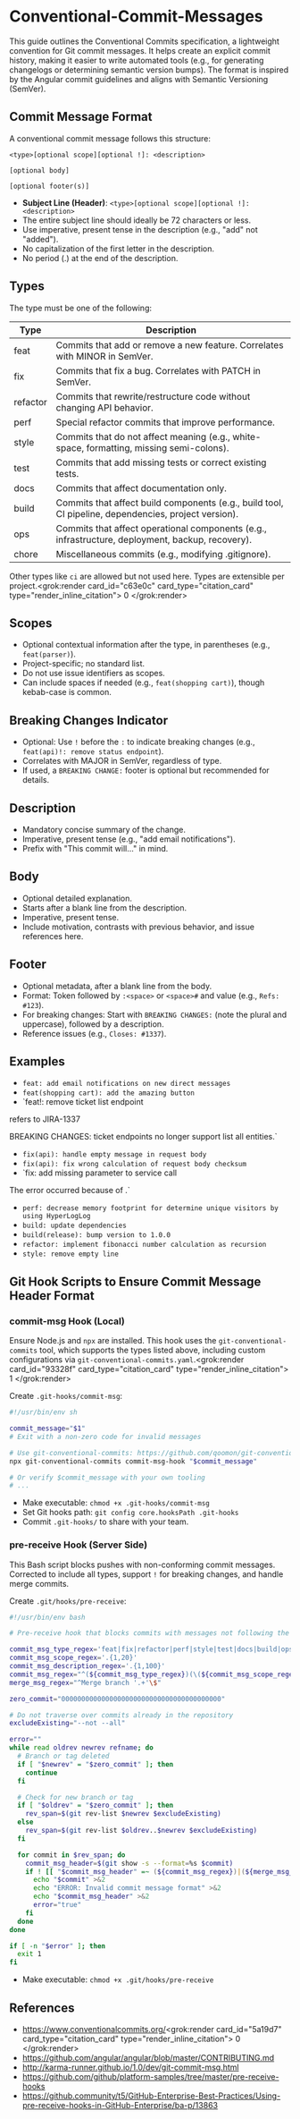 # Conventional-Commit-Messages

This guide outlines the Conventional Commits specification, a lightweight convention for Git commit messages. It helps create an explicit commit history, making it easier to write automated tools (e.g., for generating changelogs or determining semantic version bumps). The format is inspired by the Angular commit guidelines and aligns with Semantic Versioning (SemVer).

## Commit Message Format

A conventional commit message follows this structure:

```
<type>[optional scope][optional !]: <description>

[optional body]

[optional footer(s)]
```

- **Subject Line (Header)**: `<type>[optional scope][optional !]: <description>`
- The entire subject line should ideally be 72 characters or less.
- Use imperative, present tense in the description (e.g., "add" not "added").
- No capitalization of the first letter in the description.
- No period (.) at the end of the description.

## Types

The type must be one of the following:

| Type      | Description |
|-----------|-------------|
| feat     | Commits that add or remove a new feature. Correlates with MINOR in SemVer. |
| fix      | Commits that fix a bug. Correlates with PATCH in SemVer. |
| refactor | Commits that rewrite/restructure code without changing API behavior. |
| perf     | Special refactor commits that improve performance. |
| style    | Commits that do not affect meaning (e.g., white-space, formatting, missing semi-colons). |
| test     | Commits that add missing tests or correct existing tests. |
| docs     | Commits that affect documentation only. |
| build    | Commits that affect build components (e.g., build tool, CI pipeline, dependencies, project version). |
| ops      | Commits that affect operational components (e.g., infrastructure, deployment, backup, recovery). |
| chore    | Miscellaneous commits (e.g., modifying .gitignore). |

Other types like `ci` are allowed but not used here. Types are extensible per project.<grok:render card_id="c63e0c" card_type="citation_card" type="render_inline_citation">
<argument name="citation_id">0</argument>
</grok:render>

## Scopes

- Optional contextual information after the type, in parentheses (e.g., `feat(parser)`).
- Project-specific; no standard list.
- Do not use issue identifiers as scopes.
- Can include spaces if needed (e.g., `feat(shopping cart)`), though kebab-case is common.

## Breaking Changes Indicator

- Optional: Use `!` before the `:` to indicate breaking changes (e.g., `feat(api)!: remove status endpoint`).
- Correlates with MAJOR in SemVer, regardless of type.
- If used, a `BREAKING CHANGE:` footer is optional but recommended for details.

## Description

- Mandatory concise summary of the change.
- Imperative, present tense (e.g., "add email notifications").
- Prefix with "This commit will..." in mind.

## Body

- Optional detailed explanation.
- Starts after a blank line from the description.
- Imperative, present tense.
- Include motivation, contrasts with previous behavior, and issue references here.

## Footer

- Optional metadata, after a blank line from the body.
- Format: Token followed by `:<space>` or `<space>#` and value (e.g., `Refs: #123`).
- For breaking changes: Start with `BREAKING CHANGES:` (note the plural and uppercase), followed by a description.
- Reference issues (e.g., `Closes: #1337`).

## Examples

- `feat: add email notifications on new direct messages`
- `feat(shopping cart): add the amazing button`
- `feat!: remove ticket list endpoint

refers to JIRA-1337

BREAKING CHANGES: ticket endpoints no longer support list all entities.`
- `fix(api): handle empty message in request body`
- `fix(api): fix wrong calculation of request body checksum`
- `fix: add missing parameter to service call

The error occurred because of <reasons>.`
- `perf: decrease memory footprint for determine unique visitors by using HyperLogLog`
- `build: update dependencies`
- `build(release): bump version to 1.0.0`
- `refactor: implement fibonacci number calculation as recursion`
- `style: remove empty line`

## Git Hook Scripts to Ensure Commit Message Header Format

### commit-msg Hook (Local)

Ensure Node.js and `npx` are installed. This hook uses the `git-conventional-commits` tool, which supports the types listed above, including custom configurations via `git-conventional-commits.yaml`.<grok:render card_id="93328f" card_type="citation_card" type="render_inline_citation">
<argument name="citation_id">1</argument>
</grok:render>

Create `.git-hooks/commit-msg`:

```bash
#!/usr/bin/env sh

commit_message="$1"
# Exit with a non-zero code for invalid messages

# Use git-conventional-commits: https://github.com/qoomon/git-conventional-commits
npx git-conventional-commits commit-msg-hook "$commit_message"

# Or verify $commit_message with your own tooling
# ...
```

- Make executable: `chmod +x .git-hooks/commit-msg`
- Set Git hooks path: `git config core.hooksPath .git-hooks`
- Commit `.git-hooks/` to share with your team.

### pre-receive Hook (Server Side)

This Bash script blocks pushes with non-conforming commit messages. Corrected to include all types, support `!` for breaking changes, and handle merge commits.

Create `.git/hooks/pre-receive`:

```bash
#!/usr/bin/env bash

# Pre-receive hook that blocks commits with messages not following the regex rule

commit_msg_type_regex='feat|fix|refactor|perf|style|test|docs|build|ops|chore'
commit_msg_scope_regex='.{1,20}'
commit_msg_description_regex='.{1,100}'
commit_msg_regex="^(${commit_msg_type_regex})(\(${commit_msg_scope_regex}\))?(!)?: (${commit_msg_description_regex})\$"
merge_msg_regex="^Merge branch '.+'\$"

zero_commit="0000000000000000000000000000000000000000"

# Do not traverse over commits already in the repository
excludeExisting="--not --all"

error=""
while read oldrev newrev refname; do
  # Branch or tag deleted
  if [ "$newrev" = "$zero_commit" ]; then
    continue
  fi

  # Check for new branch or tag
  if [ "$oldrev" = "$zero_commit" ]; then
    rev_span=$(git rev-list $newrev $excludeExisting)
  else
    rev_span=$(git rev-list $oldrev..$newrev $excludeExisting)
  fi

  for commit in $rev_span; do
    commit_msg_header=$(git show -s --format=%s $commit)
    if ! [[ "$commit_msg_header" =~ (${commit_msg_regex})|(${merge_msg_regex}) ]]; then
      echo "$commit" >&2
      echo "ERROR: Invalid commit message format" >&2
      echo "$commit_msg_header" >&2
      error="true"
    fi
  done
done

if [ -n "$error" ]; then
  exit 1
fi
```

- Make executable: `chmod +x .git/hooks/pre-receive`

## References

- https://www.conventionalcommits.org/<grok:render card_id="5a19d7" card_type="citation_card" type="render_inline_citation">
<argument name="citation_id">0</argument>
</grok:render>
- https://github.com/angular/angular/blob/master/CONTRIBUTING.md
- http://karma-runner.github.io/1.0/dev/git-commit-msg.html
- https://github.com/github/platform-samples/tree/master/pre-receive-hooks
- https://github.community/t5/GitHub-Enterprise-Best-Practices/Using-pre-receive-hooks-in-GitHub-Enterprise/ba-p/13863
